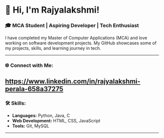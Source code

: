 # 👋 Hi, I'm Rajyalakshmi!

### 🎓 MCA Student | Aspiring Developer | Tech Enthusiast

I have completed my Master of Computer Applications (MCA) and love working on software development projects. My GitHub showcases some of my projects, skills, and learning journey in tech.

---

### 🌐 Connect with Me:
https://www.linkedin.com/in/rajyalakshmi-perala-658a37275
---

### 🛠️ Skills:
- **Languages:** Python, Java, C
- **Web Development:** HTML, CSS, JavaScript
- **Tools:** Git, MySQL

---
